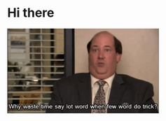 <h1> Hi there </h1>

<img  src="https://github.com/bluheart/bluheart/blob/main/kevin.gif" width="346px">
